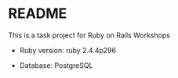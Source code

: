 # README

This is a task project for Ruby on Rails Workshops

* Ruby version: ruby 2.4.4p296

* Database: PostgreSQL
